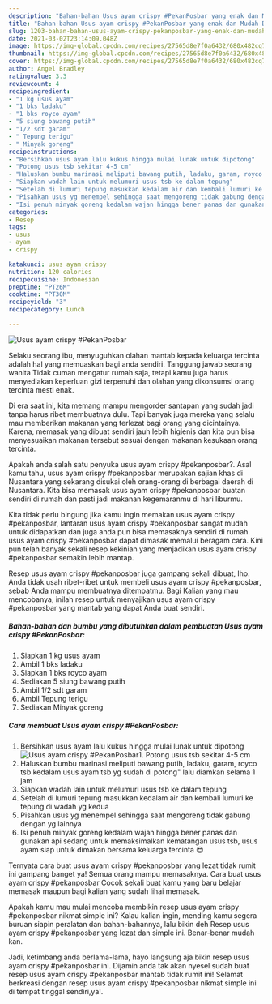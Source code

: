 ```yaml
---
description: "Bahan-bahan Usus ayam crispy #PekanPosbar yang enak dan Mudah Dibuat"
title: "Bahan-bahan Usus ayam crispy #PekanPosbar yang enak dan Mudah Dibuat"
slug: 1203-bahan-bahan-usus-ayam-crispy-pekanposbar-yang-enak-dan-mudah-dibuat
date: 2021-03-02T23:14:09.048Z
image: https://img-global.cpcdn.com/recipes/27565d8e7f0a6432/680x482cq70/usus-ayam-crispy-pekanposbar-foto-resep-utama.jpg
thumbnail: https://img-global.cpcdn.com/recipes/27565d8e7f0a6432/680x482cq70/usus-ayam-crispy-pekanposbar-foto-resep-utama.jpg
cover: https://img-global.cpcdn.com/recipes/27565d8e7f0a6432/680x482cq70/usus-ayam-crispy-pekanposbar-foto-resep-utama.jpg
author: Angel Bradley
ratingvalue: 3.3
reviewcount: 4
recipeingredient:
- "1 kg usus ayam"
- "1 bks ladaku"
- "1 bks royco ayam"
- "5 siung bawang putih"
- "1/2 sdt garam"
- " Tepung terigu"
- " Minyak goreng"
recipeinstructions:
- "Bersihkan usus ayam lalu kukus hingga mulai lunak untuk dipotong"
- "Potong usus tsb sekitar 4-5 cm"
- "Haluskan bumbu marinasi meliputi bawang putih, ladaku, garam, royco tsb kedalam usus ayam tsb yg sudah di potong&#34; lalu diamkan selama 1 jam"
- "Siapkan wadah lain untuk melumuri usus tsb ke dalam tepung"
- "Setelah di lumuri tepung masukkan kedalam air dan kembali lumuri ke tepung di wadah yg kedua"
- "Pisahkan usus yg menempel sehingga saat mengoreng tidak gabung dengan yg lainnya"
- "Isi penuh minyak goreng kedalam wajan hingga bener panas dan gunakan api sedang untuk memaksimalkan kematangan usus tsb, usus ayam siap untuk dimakan bersama keluarga tercinta 😍"
categories:
- Resep
tags:
- usus
- ayam
- crispy

katakunci: usus ayam crispy 
nutrition: 120 calories
recipecuisine: Indonesian
preptime: "PT26M"
cooktime: "PT30M"
recipeyield: "3"
recipecategory: Lunch

---
```



![Usus ayam crispy #PekanPosbar](https://img-global.cpcdn.com/recipes/27565d8e7f0a6432/680x482cq70/usus-ayam-crispy-pekanposbar-foto-resep-utama.jpg)

Selaku seorang ibu, menyuguhkan olahan mantab kepada keluarga tercinta adalah hal yang memuaskan bagi anda sendiri. Tanggung jawab seorang  wanita Tidak cuman mengatur rumah saja, tetapi kamu juga harus menyediakan keperluan gizi terpenuhi dan olahan yang dikonsumsi orang tercinta mesti enak.

Di era  saat ini, kita memang mampu mengorder santapan yang sudah jadi tanpa harus ribet membuatnya dulu. Tapi banyak juga mereka yang selalu mau memberikan makanan yang terlezat bagi orang yang dicintainya. Karena, memasak yang dibuat sendiri jauh lebih higienis dan kita pun bisa menyesuaikan makanan tersebut sesuai dengan makanan kesukaan orang tercinta. 



Apakah anda salah satu penyuka usus ayam crispy #pekanposbar?. Asal kamu tahu, usus ayam crispy #pekanposbar merupakan sajian khas di Nusantara yang sekarang disukai oleh orang-orang di berbagai daerah di Nusantara. Kita bisa memasak usus ayam crispy #pekanposbar buatan sendiri di rumah dan pasti jadi makanan kegemaranmu di hari liburmu.

Kita tidak perlu bingung jika kamu ingin memakan usus ayam crispy #pekanposbar, lantaran usus ayam crispy #pekanposbar sangat mudah untuk didapatkan dan juga anda pun bisa memasaknya sendiri di rumah. usus ayam crispy #pekanposbar dapat dimasak memalui beragam cara. Kini pun telah banyak sekali resep kekinian yang menjadikan usus ayam crispy #pekanposbar semakin lebih mantap.

Resep usus ayam crispy #pekanposbar juga gampang sekali dibuat, lho. Anda tidak usah ribet-ribet untuk membeli usus ayam crispy #pekanposbar, sebab Anda mampu membuatnya ditempatmu. Bagi Kalian yang mau mencobanya, inilah resep untuk menyajikan usus ayam crispy #pekanposbar yang mantab yang dapat Anda buat sendiri.

<!--inarticleads1-->

##### Bahan-bahan dan bumbu yang dibutuhkan dalam pembuatan Usus ayam crispy #PekanPosbar:

1. Siapkan 1 kg usus ayam
1. Ambil 1 bks ladaku
1. Siapkan 1 bks royco ayam
1. Sediakan 5 siung bawang putih
1. Ambil 1/2 sdt garam
1. Ambil  Tepung terigu
1. Sediakan  Minyak goreng




<!--inarticleads2-->

##### Cara membuat Usus ayam crispy #PekanPosbar:

1. Bersihkan usus ayam lalu kukus hingga mulai lunak untuk dipotong
<img src="https://img-global.cpcdn.com/steps/a059e8630d3197b4/160x128cq70/usus-ayam-crispy-pekanposbar-langkah-memasak-1-foto.jpg" alt="Usus ayam crispy #PekanPosbar">1. Potong usus tsb sekitar 4-5 cm
1. Haluskan bumbu marinasi meliputi bawang putih, ladaku, garam, royco tsb kedalam usus ayam tsb yg sudah di potong&#34; lalu diamkan selama 1 jam
1. Siapkan wadah lain untuk melumuri usus tsb ke dalam tepung
1. Setelah di lumuri tepung masukkan kedalam air dan kembali lumuri ke tepung di wadah yg kedua
1. Pisahkan usus yg menempel sehingga saat mengoreng tidak gabung dengan yg lainnya
1. Isi penuh minyak goreng kedalam wajan hingga bener panas dan gunakan api sedang untuk memaksimalkan kematangan usus tsb, usus ayam siap untuk dimakan bersama keluarga tercinta 😍




Ternyata cara buat usus ayam crispy #pekanposbar yang lezat tidak rumit ini gampang banget ya! Semua orang mampu memasaknya. Cara buat usus ayam crispy #pekanposbar Cocok sekali buat kamu yang baru belajar memasak maupun bagi kalian yang sudah lihai memasak.

Apakah kamu mau mulai mencoba membikin resep usus ayam crispy #pekanposbar nikmat simple ini? Kalau kalian ingin, mending kamu segera buruan siapin peralatan dan bahan-bahannya, lalu bikin deh Resep usus ayam crispy #pekanposbar yang lezat dan simple ini. Benar-benar mudah kan. 

Jadi, ketimbang anda berlama-lama, hayo langsung aja bikin resep usus ayam crispy #pekanposbar ini. Dijamin anda tak akan nyesel sudah buat resep usus ayam crispy #pekanposbar mantab tidak rumit ini! Selamat berkreasi dengan resep usus ayam crispy #pekanposbar nikmat simple ini di tempat tinggal sendiri,ya!.


